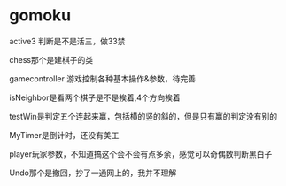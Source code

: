 # gomoku
active3 判断是不是活三，做33禁

chess那个是建棋子的类

gamecontroller 游戏控制各种基本操作&参数，待完善

isNeighbor是看两个棋子是不是挨着,4个方向挨着

testWin是判定五个连起来赢，包括横的竖的斜的，但是只有赢的判定没有别的

MyTimer是倒计时，还没有美工

player玩家参数，不知道搞这个会不会有点多余，感觉可以奇偶数判断黑白子

Undo那个是撤回，抄了一通网上的，我并不理解
